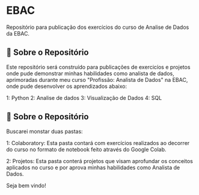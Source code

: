 # EBAC
Repositório para publicação dos exercícios do curso de Analise de Dados da EBAC.

## 📑 Sobre o Repositório
Este repositório será construído para publicações de exercicíos e projetos onde pude demonstrar minhas habilidades como analista de dados, aprimoradas durante meu curso "Profissão: Analista de Dados" na EBAC, onde pude desenvolver os aprendizados abaixo:

1: Python
2: Analise de dados 
3: Visualização de Dados 
4: SQL

## 📑 Sobre o Repositório
Buscarei monstar duas pastas:

1: Colaboratory: Esta pasta contará com exercícios realizados ao decorrer do curso no formato de notebook feito através do Google Colab.

2: Projetos: Esta pasta conterá projetos que visam aprofundar os conceitos aplicados no curso e por  aprova minhas habilidades como Analista de Dados.

Seja bem vindo! 
